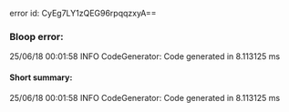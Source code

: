 error id: CyEg7LY1zQEG96rpqqzxyA==
### Bloop error:

25/06/18 00:01:58 INFO CodeGenerator: Code generated in 8.113125 ms
#### Short summary: 

25/06/18 00:01:58 INFO CodeGenerator: Code generated in 8.113125 ms